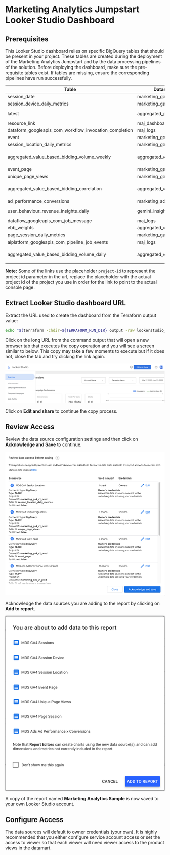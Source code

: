 # Marketing Analytics Jumpstart Looker Studio Dashboard

## Prerequisites
This Looker Studio dashboard relies on specific BigQuery tables that should be present in your project. These tables are created during the deployment of the Marketing Analytics Jumpstart and by the data processing pipelines of the solution.
Before deploying the dashboard, make sure the pre-requisite tables exist. If tables are missing, ensure the corresponding pipelines have run successfully.

| Table |	Dataset | Source Process | Troubleshooting Link |
| -------- | ------- | ------- | --------- |
| session_date | marketing_ga4_v1_* | Dataform Execution| [Workflow Execution Logs](https://console.cloud.google.com/bigquery/dataform/locations/us-central1/repositories/marketing-analytics/details/workflows) |
| session_device_daily_metrics | marketing_ga4_v1_* | Dataform Execution| [Workflow Execution Logs](https://console.cloud.google.com/bigquery/dataform/locations/us-central1/repositories/marketing-analytics/details/workflows) |
| latest | aggregated_predictions | feature-store terraform module and aggregated_predictions.aggregate_last_day_predictions stored procedure | [Aggregating stored prodedure](https://console.cloud.google.com/bigquery?ws=!1m5!1m4!6m3!1sproject-id!2saggregated_predictions!3saggregate_last_day_predictions) |
| resource_link | maj_dashboard | monitor terraform module | [Dashboard dataset](https://console.cloud.google.com/bigquery?ws=!1m4!1m3!3m2!1sproject-id!2smaj_dashboard) |
| dataform_googleapis_com_workflow_invocation_completion | maj_logs | monitor terraform module | [maj_logs dataset](https://console.cloud.google.com/bigquery?ws=!1m4!1m3!3m2!1sproject-id!2smaj_logs) |
| event | marketing_ga4_base_* | Dataform Execution | [Workflow Execution Logs](https://console.cloud.google.com/bigquery/dataform/locations/us-central1/repositories/marketing-analytics/details/workflows) |
| session_location_daily_metrics | marketing_ga4_v1_* | Dataform Execution | [Workflow Execution Logs](https://console.cloud.google.com/bigquery/dataform/locations/us-central1/repositories/marketing-analytics/details/workflows) |
| aggregated_value_based_bidding_volume_weekly | aggregated_vbb | feature-store terraform module and aggregated_vbb.invoke_aggregated_value_based_bidding_explanation_preparation stored procedure | [aggregated_value_based_bidding_explanation_preparation](https://console.cloud.google.com/bigquery?ws=!1m5!1m4!6m3!1sproject-id!2saggregated_vbb!3sinvoke_aggregated_value_based_bidding_explanation_preparation) |
| event_page | marketing_ga4_v1_* | Dataform Execution| [Workflow Execution Logs](https://console.cloud.google.com/bigquery/dataform/locations/us-central1/repositories/marketing-analytics/details/workflows) |
| unique_page_views | marketing_ga4_v1_* | Dataform Execution| [Workflow Execution Logs](https://console.cloud.google.com/bigquery/dataform/locations/us-central1/repositories/marketing-analytics/details/workflows) |
| aggregated_value_based_bidding_correlation | aggregated_vbb | feature-store terraform module and aggregated_vbb.invoke_aggregated_value_based_bidding_explanation_preparation stored procedure | [aggregated_value_based_bidding_explanation_preparation](https://console.cloud.google.com/bigquery?ws=!1m5!1m4!6m3!1sproject-id!2saggregated_vbb!3sinvoke_aggregated_value_based_bidding_explanation_preparation) |
| ad_performance_conversions | marketing_ads_v1_* | Dataform Execution | [Workflow Execution Logs](https://console.cloud.google.com/bigquery/dataform/locations/us-central1/repositories/marketing-analytics/details/workflows) |
| user_behaviour_revenue_insights_daily | gemini_insights | feature-store terraform module and gemini_insights.user_behaviour_revenue_insights stored procedure | [User Behaviour Revenue Insights](https://console.cloud.google.com/bigquery?ws=!1m5!1m4!6m3!1sproject-id!2sgemini_insights!3suser_behaviour_revenue_insights) |
| dataflow_googleapis_com_job_message | maj_logs | monitor terraform module | [maj_logs dataset](https://console.cloud.google.com/bigquery?ws=!1m4!1m3!3m2!1sproject-id!2smaj_logs) |
| vbb_weights | aggregated_vbb | feature-store terraform module and VBB explanation pipeline | [VBB Explanation Pipeline](https://console.cloud.google.com/vertex-ai/pipelines/schedules) |
| page_session_daily_metrics | marketing_ga4_v1_* | Dataform Execution| [Workflow Execution Logs](https://console.cloud.google.com/bigquery/dataform/locations/us-central1/repositories/marketing-analytics/details/workflows) |
| aiplatform_googleapis_com_pipeline_job_events | maj_logs | monitor terraform module | [maj_logs dataset](https://console.cloud.google.com/bigquery?ws=!1m4!1m3!3m2!1sproject-id!2smaj_logs) |
| aggregated_value_based_bidding_volume_daily | aggregated_vbb | feature-store terraform module and aggregated_vbb.invoke_aggregated_value_based_bidding_explanation_preparation stored procedure | [aggregated_value_based_bidding_explanation_preparation](https://console.cloud.google.com/bigquery?ws=!1m5!1m4!6m3!1sproject-id!2saggregated_vbb!3sinvoke_aggregated_value_based_bidding_explanation_preparation) |

**Note:** Some of the links use the placeholder `project-id` to represent the project id parameter in the url, replace the placeholder with the actual project id of the project you use in order for the link to point to the actual console page.

## Extract Looker Studio dashboard URL
Extract the URL used to create the dashboard from the Terraform output value:

```sh
echo "$(terraform -chdir=${TERRAFORM_RUN_DIR} output -raw lookerstudio_create_dashboard_url)"
```

Click on the long URL from the command output that will open a new browser tab that executes the copy operation and you will see a screen similar to below. This copy may take a few moments to execute but if it does not, close the tab and try clicking the link again.

![Opening Screen](images/opening.png)

Click on **Edit and share** to continue the copy process.

## Review Access

Review the data source configuration settings and then click on **Acknowledge and Save** to continue.

![Review Access](images/review_access.png)

Acknowledge the data sources you are adding to the report by clicking on **Add to report**.

![Add to Report](images/add_to_report.png)

A copy of the report named **Marketing Analytics Sample** is now saved to your own Looker Studio account.

## Configure Access

The data sources will default to owner credentials (your own). It is highly recommended that you either configure service account access or set the access to viewer so that each viewer will need viewer access to the product views in the datamart.
